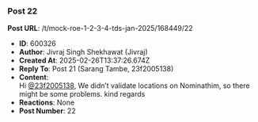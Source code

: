 ### Post 22
**Post URL**: /t/mock-roe-1-2-3-4-tds-jan-2025/168449/22
- **ID**: 600326
- **Author**: Jivraj Singh Shekhawat (Jivraj)
- **Created At**: 2025-02-26T13:37:26.674Z
- **Reply To**: Post 21 (Sarang Tambe, 23f2005138)
- **Content**:  
  Hi <a class="mention" href="/u/23f2005138">@23f2005138</a>,
We didn’t validate locations on Nominathim, so there might be some problems.
kind regards
- **Reactions**: None
- **Post Number**: 22

